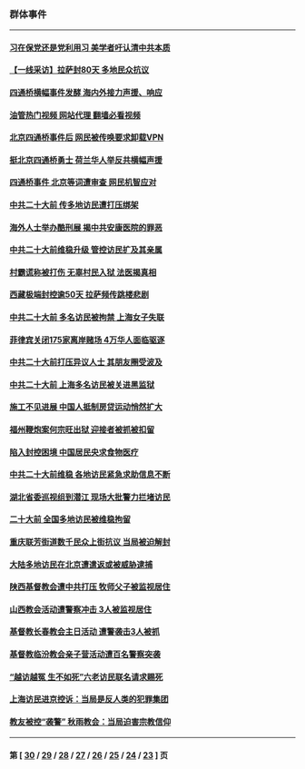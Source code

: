 ### 群体事件
---
#### [习在保党还是党利用习 美学者吁认清中共本质](../../pages/ncid279/n13857367.md?11031245) 
#### [【一线采访】拉萨封80天 多地民众抗议](../../pages/ncid279/n13853861.md?11031245) 
#### [四通桥横幅事件发酵 海内外接力声援、响应](../../pages/ncid279/n13849373.md?11031245) 
#### [油管热门视频 网站代理 翻墙必看视频](http://132.145.103.77:81/youtube.html?11031245)
#### [北京四通桥事件后 网民被传唤要求卸载VPN](../../pages/ncid279/n13847833.md?11031245) 
#### [挺北京四通桥勇士 荷兰华人举反共横幅声援](../../pages/ncid279/n13846812.md?11031245) 
#### [四通桥事件 北京等词遭审查 网民机智应对](../../pages/ncid279/n13845578.md?11031245) 
#### [中共二十大前 传多地访民遭打压绑架](../../pages/ncid279/n13843740.md?11031245) 
#### [海外人士举办酷刑展 揭中共安康医院的罪恶](../../pages/ncid279/n13842499.md?11031245) 
#### [中共二十大前维稳升级 管控访民扩及其亲属](../../pages/ncid279/n13842240.md?11031245) 
#### [村霸谎称被打伤 无辜村民入狱 法医揭真相](../../pages/ncid279/n13838149.md?11031245) 
#### [西藏极端封控逾50天 拉萨频传跳楼悲剧](../../pages/ncid279/n13836551.md?11031245) 
#### [中共二十大前 多名访民被拘禁 上海女子失联](../../pages/ncid279/n13834363.md?11031245) 
#### [菲律宾关闭175家离岸赌场 4万华人面临驱逐](../../pages/ncid279/n13833169.md?11031245) 
#### [中共二十大前打压异议人士 其朋友圈受波及](../../pages/ncid279/n13833136.md?11031245) 
#### [中共二十大前 上海多名访民被关进黑监狱](../../pages/ncid279/n13829500.md?11031245) 
#### [施工不见进展 中国人抵制房贷运动悄然扩大](../../pages/ncid279/n13828435.md?11031245) 
#### [福州鞭炮案何宗旺出狱 迎接者被抓被扣留](../../pages/ncid279/n13824304.md?11031245) 
#### [陷入封控困境 中国居民央求食物医疗](../../pages/ncid279/n13823589.md?11031245) 
#### [中共二十大前维稳 各地访民紧急求助信息不断](../../pages/ncid279/n13822888.md?11031245) 
#### [湖北省委巡视组到潜江 现场大批警力拦堵访民](../../pages/ncid279/n13820243.md?11031245) 
#### [二十大前 全国多地访民被维稳拘留](../../pages/ncid279/n13819431.md?11031245) 
#### [重庆联芳街道数千民众上街抗议 当局被迫解封](../../pages/ncid279/n13812220.md?11031245) 
#### [大陆多地访民在北京遭遣返或被威胁逮捕](../../pages/ncid279/n13812104.md?11031245) 
#### [陕西基督教会遭中共打压 牧师父子被监视居住](../../pages/ncid279/n13811611.md?11031245) 
#### [山西教会活动遭警察冲击 3人被监视居住](../../pages/ncid279/n13808966.md?11031245) 
#### [基督教长春教会主日活动 遭警袭击3人被抓](../../pages/ncid279/n13806935.md?11031245) 
#### [基督教临汾教会亲子营活动遭百名警察突袭](../../pages/ncid279/n13806527.md?11031245) 
#### [“越访越冤 生不如死”六老访民联名请求赐死](../../pages/ncid279/n13805907.md?11031245) 
#### [上海访民进京控诉：当局是反人类的犯罪集团](../../pages/ncid279/n13803858.md?11031245) 
#### [教友被控“袭警” 秋雨教会：当局迫害宗教信仰](../../pages/ncid279/n13803563.md?11031245) 

---
#### 第 [ [30](./30.md?11031245) / [29](./29.md?11031245) / [28](./28.md?11031245) / [27](./27.md?11031245) / [26](./26.md?11031245) / [25](./25.md?11031245) / [24](./24.md?11031245) / [23](./23.md?11031245) ] 页
